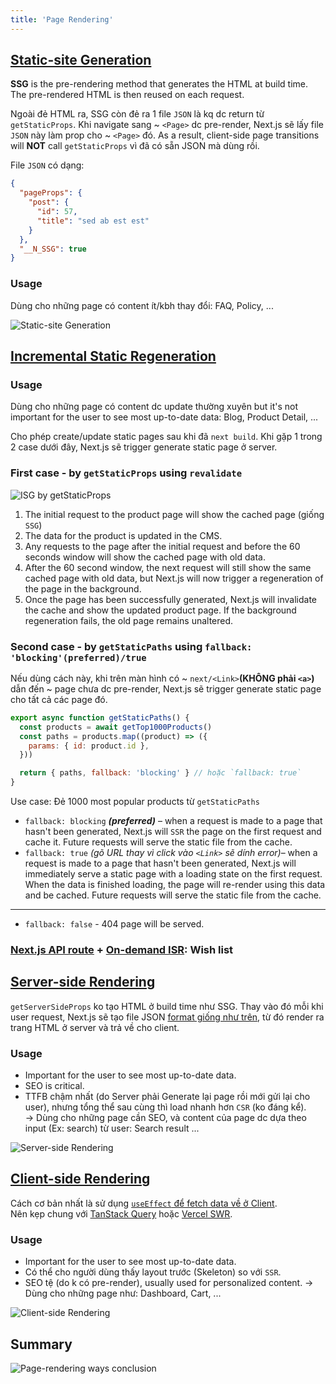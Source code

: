 ```yaml
---
title: 'Page Rendering'
---
```


## [Static-site Generation](https://nextjs.org/docs/basic-features/pages#static-generation-recommended)

**SSG** is the pre-rendering method that generates the HTML at build time. The pre-rendered HTML is then reused on each request.

Ngoài đẻ HTML ra, SSG còn đẻ ra 1 file `JSON` là kq dc return từ `getStaticProps`. Khi navigate sang ~ `<Page>` dc pre-render, Next.js sẽ lấy file `JSON` này làm prop cho ~ `<Page>` đó. As a result, client-side page transitions will **NOT** call `getStaticProps` vì đã có sẵn JSON mà dùng rồi.

File `JSON` có dạng:

```json
{
  "pageProps": {
    "post": {
      "id": 57,
      "title": "sed ab est est"
    }
  },
  "__N_SSG": true
}
```

### Usage

Dùng cho những page có content ít/kbh thay đổi: FAQ, Policy, ...

![Static-site Generation](https://nextjs.org/static/images/learn/data-fetching/static-generation.png)

## [Incremental Static Regeneration](https://vercel.com/docs/concepts/next.js/incremental-static-regeneration)

### Usage

Dùng cho những page có content dc update thường xuyên but it's not important for the user to see most up-to-date data: Blog, Product Detail, ...

Cho phép create/update static pages sau khi đã `next build`. Khi gặp 1 trong 2 case dưới đây, Next.js sẽ trigger generate static page ở server.

### First case - by `getStaticProps` using `revalidate`

![ISG by `getStaticProps`](https://vercel.com/_next/image?url=%2Fdocs-proxy%2Fstatic%2Fdocs%2Fconcepts%2Fnext.js%2Fisr%2Fregeneration.png&w=1080&q=75)

1. The initial request to the product page will show the cached page (giống `SSG`)
2. The data for the product is updated in the CMS.
3. Any requests to the page after the initial request and before the 60 seconds window will show the cached page with old data.
4. After the 60 second window, the next request will still show the same cached page with old data, but Next.js will now trigger a regeneration of the page in the background.
5. Once the page has been successfully generated, Next.js will invalidate the cache and show the updated product page. If the background regeneration fails, the old page remains unaltered.

### Second case - by `getStaticPaths` using `fallback: 'blocking'(preferred)/true`

Nếu dùng cách này, khi trên màn hình có ~ `next/<Link>`**(KHÔNG phải `<a>`)** dẫn đến ~ page chưa dc pre-render, Next.js sẽ trigger generate static page cho tất cả các page đó.

```js title="pages/products/[id].js"
export async function getStaticPaths() {
  const products = await getTop1000Products()
  const paths = products.map((product) => ({
    params: { id: product.id },
  }))

  return { paths, fallback: 'blocking' } // hoặc `fallback: true`
}
```

Use case: Đẻ 1000 most popular products từ `getStaticPaths`

- `fallback: blocking` **_(preferred)_** – when a request is made to a page that hasn't been generated, Next.js will `SSR` the page on the first request and cache it. Future requests will serve the static file from the cache.
- `fallback: true` _(gõ URL thay vì click vào `<Link>` sẽ dính error)_– when a request is made to a page that hasn't been generated, Next.js will immediately serve a static page with a loading state on the first request. When the data is finished loading, the page will re-render using this data and be cached. Future requests will serve the static file from the cache.

---

- `fallback: false` - 404 page will be served.

### [Next.js API route](https://nextjs.org/docs/api-routes/introduction) + [On-demand ISR](https://nextjs.org/docs/basic-features/data-fetching/incremental-static-regeneration#on-demand-revalidation): Wish list

## [Server-side Rendering](https://nextjs.org/docs/basic-features/pages#server-side-rendering)

`getServerSideProps` ko tạo HTML ở build time như SSG. Thay vào đó mỗi khi user request, Next.js sẽ tạo file JSON [format giống như trên](#file-json-có-dạng), từ đó render ra trang HTML ở server và trả về cho client.

### Usage

- Important for the user to see most up-to-date data.
- SEO is critical.
- TTFB chậm nhất (do Server phải Generate lại page rồi mới gửi lại cho user), nhưng tổng thể sau cùng thì load nhanh hơn `CSR` (ko đáng kể).  
  &rarr; Dùng cho những page cần SEO, và content của page dc dựa theo input (Ex: search) từ user: Search result ...

![Server-side Rendering](https://nextjs.org/static/images/learn/data-fetching/server-side-rendering.png)

## [Client-side Rendering](https://nextjs.org/docs/basic-features/data-fetching/client-side)

Cách cơ bản nhất là sử dụng [`useEffect` để fetch data về ở Client](../Snippets//react-snippets.md/#async-function-in-useeffect).  
Nên kẹp chung với [TanStack Query](https://github.com/TanStack/query/releases) hoặc [Vercel SWR](https://github.com/vercel/swr/releases).

### Usage

- Important for the user to see most up-to-date data.
- Có thể cho người dùng thấy layout trước (Skeleton) so với `SSR`.
- SEO tệ (do k có pre-render), usually used for personalized content.
  &rarr; Dùng cho những page như: Dashboard, Cart, ...

![Client-side Rendering](https://nextjs.org/static/images/learn/data-fetching/client-side-rendering.png)

## Summary

![Page-rendering ways conclusion](https://cdn.sanity.io/images/0lu0ii6t/production/e3c1bae9a50f0cf6a05be7661400d7deccf06dbb-1920x2200.jpg?w=1536&fm=webp&fit=min&auto=format)
